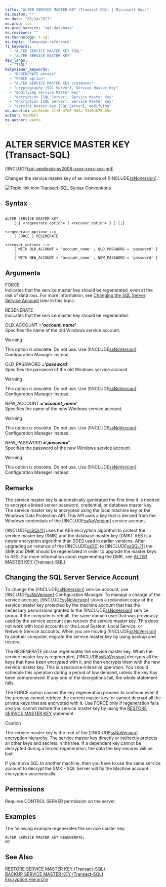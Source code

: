 ```yaml
---
title: "ALTER SERVICE MASTER KEY (Transact-SQL) | Microsoft Docs"
ms.custom: ""
ms.date: "03/14/2017"
ms.prod: sql
ms.prod_service: "sql-database"
ms.reviewer: ""
ms.technology: t-sql
ms.topic: "language-reference"
f1_keywords: 
  - "ALTER_SERVICE_MASTER_KEY_TSQL"
  - "ALTER SERVICE MASTER KEY"
dev_langs: 
  - "TSQL"
helpviewer_keywords: 
  - "REGENERATE phrase"
  - "FORCE option"
  - "ALTER SERVICE MASTER KEY statement"
  - "cryptography [SQL Server], Service Master Key"
  - "modifying Service Master Key"
  - "decryption [SQL Server], Service Master Key"
  - "encryption [SQL Server], Service Master Key"
  - "service master key [SQL Server], modifying"
ms.assetid: a1e9be0e-4115-47d8-9d3a-3316d876a35e
author: VanMSFT
ms.author: vanto
---
```

# ALTER SERVICE MASTER KEY (Transact-SQL)
[!INCLUDE[tsql-appliesto-ss2008-xxxx-xxxx-xxx-md](../../includes/tsql-appliesto-ss2008-xxxx-xxxx-xxx-md.md)]

  Changes the service master key of an instance of [!INCLUDE[ssNoVersion](../../includes/ssnoversion-md.md)].  
  
 ![Topic link icon](../../database-engine/configure-windows/media/topic-link.gif "Topic link icon") [Transact-SQL Syntax Conventions](../../t-sql/language-elements/transact-sql-syntax-conventions-transact-sql.md)  
  
## Syntax  
  
```syntaxsql
  
ALTER SERVICE MASTER KEY   
    [ { <regenerate_option> | <recover_option> } ] [;]  
  
<regenerate_option> ::=  
    [ FORCE ] REGENERATE  
  
<recover_option> ::=  
    { WITH OLD_ACCOUNT = 'account_name' , OLD_PASSWORD = 'password' }  
    |      
    { WITH NEW_ACCOUNT = 'account_name' , NEW_PASSWORD = 'password' }  
```  
  
## Arguments  
 FORCE  
 Indicates that the service master key should be regenerated, even at the risk of data loss. For more information, see [Changing the SQL Server Service Account](#_changing) later in this topic.  
  
 REGENERATE  
 Indicates that the service master key should be regenerated.  
  
 OLD_ACCOUNT **='***account_name***'**  
 Specifies the name of the old Windows service account.  
  
> [!WARNING]  
>  This option is obsolete. Do not use. Use [!INCLUDE[ssNoVersion](../../includes/ssnoversion-md.md)] Configuration Manager instead.  
  
 OLD_PASSWORD **='***password***'**  
 Specifies the password of the old Windows service account.  
  
> [!WARNING]  
>  This option is obsolete. Do not use. Use [!INCLUDE[ssNoVersion](../../includes/ssnoversion-md.md)] Configuration Manager instead.  
  
 NEW_ACCOUNT **='***account_name***'**  
 Specifies the name of the new Windows service account.  
  
> [!WARNING]  
>  This option is obsolete. Do not use. Use [!INCLUDE[ssNoVersion](../../includes/ssnoversion-md.md)] Configuration Manager instead.  
  
 NEW_PASSWORD **='***password***'**  
 Specifies the password of the new Windows service account.  
  
> [!WARNING]  
>  This option is obsolete. Do not use. Use [!INCLUDE[ssNoVersion](../../includes/ssnoversion-md.md)] Configuration Manager instead.  
  
## Remarks  
 The service master key is automatically generated the first time it is needed to encrypt a linked server password, credential, or database master key. The service master key is encrypted using the local machine key or the Windows Data Protection API. This API uses a key that is derived from the Windows credentials of the [!INCLUDE[ssNoVersion](../../includes/ssnoversion-md.md)] service account.  
  
 [!INCLUDE[ssSQL11](../../includes/sssql11-md.md)] uses the AES encryption algorithm to protect the service master key (SMK) and the database master key (DMK). AES is a newer encryption algorithm than 3DES used in earlier versions. After upgrading an instance of the [!INCLUDE[ssDE](../../includes/ssde-md.md)] to [!INCLUDE[ssSQL11](../../includes/sssql11-md.md)] the SMK and DMK should be regenerated in order to upgrade the master keys to AES. For more information about regenerating the DMK, see [ALTER MASTER KEY &#40;Transact-SQL&#41;](../../t-sql/statements/alter-master-key-transact-sql.md).  
  
##  <a name="_changing"></a> Changing the SQL Server Service Account  
 To change the [!INCLUDE[ssNoVersion](../../includes/ssnoversion-md.md)] service account, use [!INCLUDE[ssNoVersion](../../includes/ssnoversion-md.md)] Configuration Manager. To manage a change of the service account, [!INCLUDE[ssNoVersion](../../includes/ssnoversion-md.md)] stores a redundant copy of the service master key protected by the machine account that has the necessary permissions granted to the [!INCLUDE[ssNoVersion](../../includes/ssnoversion-md.md)] service group. If the computer is rebuilt, the same domain user that was previously used by the service account can recover the service master key. This does not work with local accounts or the Local System, Local Service, or Network Service accounts. When you are moving [!INCLUDE[ssNoVersion](../../includes/ssnoversion-md.md)] to another computer, migrate the service master key by using backup and restore.  
  
 The REGENERATE phrase regenerates the service master key. When the service master key is regenerated, [!INCLUDE[ssNoVersion](../../includes/ssnoversion-md.md)] decrypts all the keys that have been encrypted with it, and then encrypts them with the new service master key. This is a resource-intensive operation. You should schedule this operation during a period of low demand, unless the key has been compromised. If any one of the decryptions fail, the whole statement fails.  
  
 The FORCE option causes the key regeneration process to continue even if the process cannot retrieve the current master key, or cannot decrypt all the private keys that are encrypted with it. Use FORCE only if regeneration fails and you cannot restore the service master key by using the [RESTORE SERVICE MASTER KEY](../../t-sql/statements/restore-service-master-key-transact-sql.md) statement.  
  
> [!CAUTION]  
>  The service master key is the root of the [!INCLUDE[ssNoVersion](../../includes/ssnoversion-md.md)] encryption hierarchy. The service master key directly or indirectly protects all other keys and secrets in the tree. If a dependent key cannot be decrypted during a forced regeneration, the data the key secures will be lost.  
  
 If you move SQL to another machine, then you have to use the same service account to decrypt the SMK - SQL Server will fix the Machine account encryption automatically.  
  
## Permissions  
 Requires CONTROL SERVER permission on the server.  
  
## Examples  
 The following example regenerates the service master key.  
  
```  
ALTER SERVICE MASTER KEY REGENERATE;  
GO  
```  
  
## See Also  
 [RESTORE SERVICE MASTER KEY &#40;Transact-SQL&#41;](../../t-sql/statements/restore-service-master-key-transact-sql.md)   
 [BACKUP SERVICE MASTER KEY &#40;Transact-SQL&#41;](../../t-sql/statements/backup-service-master-key-transact-sql.md)   
 [Encryption Hierarchy](../../relational-databases/security/encryption/encryption-hierarchy.md)  
  
  
